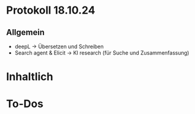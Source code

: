 # Protokoll 18.10.24
## Allgemein
- deepL -> Übersetzen und Schreiben
- Search agent & Elicit -> KI research (für Suche und Zusammenfassung)
# Inhaltlich
# To-Dos
